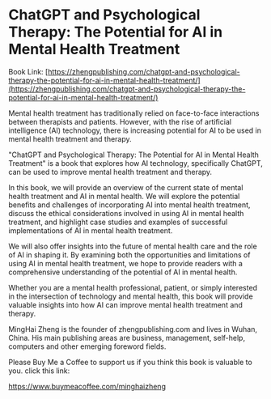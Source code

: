# ChatGPT and Psychological Therapy: The Potential for AI in Mental Health Treatment

Book Link: [https://zhengpublishing.com/chatgpt-and-psychological-therapy-the-potential-for-ai-in-mental-health-treatment/](https://zhengpublishing.com/chatgpt-and-psychological-therapy-the-potential-for-ai-in-mental-health-treatment/)

Mental health treatment has traditionally relied on face-to-face interactions between therapists and patients. However, with the rise of artificial intelligence (AI) technology, there is increasing potential for AI to be used in mental health treatment and therapy.

"ChatGPT and Psychological Therapy: The Potential for AI in Mental Health Treatment" is a book that explores how AI technology, specifically ChatGPT, can be used to improve mental health treatment and therapy.

In this book, we will provide an overview of the current state of mental health treatment and AI in mental health. We will explore the potential benefits and challenges of incorporating AI into mental health treatment, discuss the ethical considerations involved in using AI in mental health treatment, and highlight case studies and examples of successful implementations of AI in mental health treatment.

We will also offer insights into the future of mental health care and the role of AI in shaping it. By examining both the opportunities and limitations of using AI in mental health treatment, we hope to provide readers with a comprehensive understanding of the potential of AI in mental health.

Whether you are a mental health professional, patient, or simply interested in the intersection of technology and mental health, this book will provide valuable insights into how AI can improve mental health treatment and therapy.

MingHai Zheng is the founder of zhengpublishing.com and lives in Wuhan, China. His main publishing areas are business, management, self-help, computers and other emerging foreword fields.

Please Buy Me a Coffee to support us if you think this book is valuable to you. click this link:

https://www.buymeacoffee.com/minghaizheng
